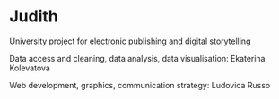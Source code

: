 # Judith
University project for electronic publishing and digital storytelling


Data access and cleaning, data analysis, data visualisation: Ekaterina Kolevatova


Web development, graphics, communication strategy: Ludovica Russo

